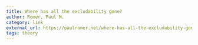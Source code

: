```yaml
---
title: Where has all the excludability gone?
author: Romer, Paul M.
category: link
external_url: https://paulromer.net/where-has-all-the-excludability-gone/
tags: theory
---
```


